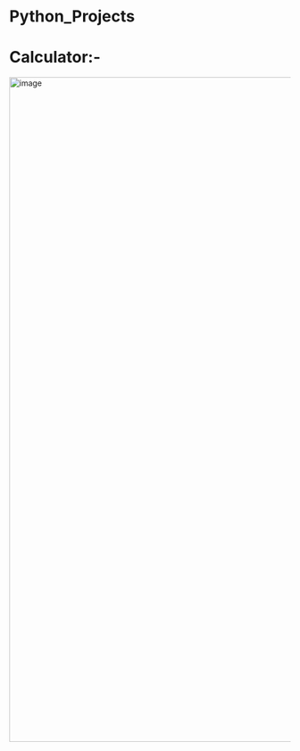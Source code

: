 # Python_Projects

# Calculator:-
<img width="1191" alt="image" src="https://user-images.githubusercontent.com/86191708/216121326-2c8fceb3-96df-4ddd-af18-3a9ee5f55e5e.png">
